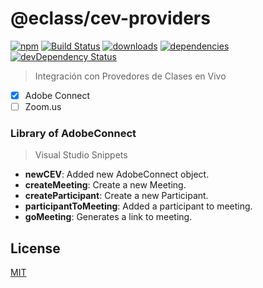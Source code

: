 # @eclass/cev-providers

[![npm](https://img.shields.io/npm/v/@eclass/cev-providers.svg)](https://www.npmjs.com/package/@eclass/cev-providers)
[![Build Status](https://travis-ci.org/eclass/cev-providers.svg?branch=master)](https://travis-ci.org/eclass/cev-providers)
[![downloads](https://img.shields.io/npm/dt/@eclass/cev-providers.svg)](https://www.npmjs.com/package/@eclass/cev-providers)
[![dependencies](https://img.shields.io/david/eclass/cev-providers.svg)](https://david-dm.org/eclass/cev-providers)
[![devDependency Status](https://img.shields.io/david/dev/eclass/cev-providers.svg)](https://david-dm.org/eclass/cev-providers#info=devDependencies)

> Integración con Provedores de Clases en Vivo

- [X] Adobe Connect
- [ ] Zoom.us

### Library of AdobeConnect
> Visual Studio Snippets
- **newCEV**: Added new AdobeConnect object.
- **createMeeting**: Create a new Meeting.
- **createParticipant**: Create a new Participant.
- **participantToMeeting**: Added a participant to meeting.
- **goMeeting**: Generates a link to meeting.

## License

[MIT](https://tldrlegal.com/license/mit-license)

